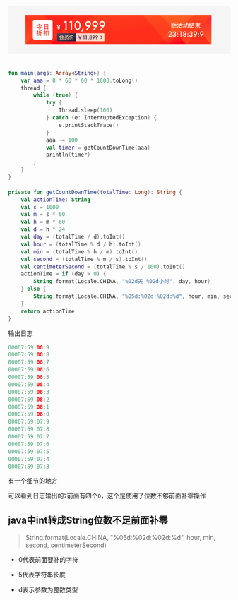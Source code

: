 ![img](../assets/img/zhekou.png)


```kotlin

fun main(args: Array<String>) {
    var aaa = 8 * 60 * 60 * 1000.toLong()
    thread {
        while (true) {
            try {
                Thread.sleep(100)
            } catch (e: InterruptedException) {
                e.printStackTrace()
            }
            aaa -= 100
            val timer = getCountDownTime(aaa)
            println(timer)
        }
    }
}

private fun getCountDownTime(totalTime: Long): String {
    val actionTime: String
    val s = 1000
    val m = s * 60
    val h = m * 60
    val d = h * 24
    val day = (totalTime / d).toInt()
    val hour = (totalTime % d / h).toInt()
    val min = (totalTime % h / m).toInt()
    val second = (totalTime % m / s).toInt()
    val centimeterSecond = (totalTime % s / 100).toInt()
    actionTime = if (day > 0) {
        String.format(Locale.CHINA, "%02d天 %02d小时", day, hour)
    } else {
        String.format(Locale.CHINA, "%05d:%02d:%02d:%d", hour, min, second, centimeterSecond)
    }
    return actionTime
}
```

输出日志
```java
00007:59:08:9
00007:59:08:8
00007:59:08:7
00007:59:08:6
00007:59:08:5
00007:59:08:4
00007:59:08:3
00007:59:08:2
00007:59:08:1
00007:59:08:0
00007:59:07:9
00007:59:07:8
00007:59:07:7
00007:59:07:6
00007:59:07:5
00007:59:07:4
00007:59:07:3
```

有一个细节的地方

可以看到日志输出的`7`前面有四个`0`，这个是使用了位数不够前面补零操作

## java中int转成String位数不足前面补零

> String.format(Locale.CHINA, "%05d:%02d:%02d:%d", hour, min, second, centimeterSecond)

* 0代表前面要补的字符

* 5代表字符串长度

* d表示参数为整数类型